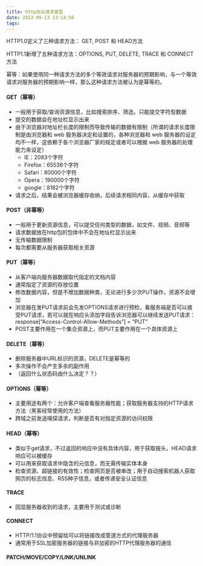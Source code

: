 ```yaml
---
title: http协议请求类型
date: 2022-05-13 13:14:58
tags:
---
```


HTTP1.0定义了三种请求方法： GET, POST 和 HEAD方法

HTTP1.1新增了五种请求方法：OPTIONS, PUT, DELETE, TRACE 和 CONNECT 方法

幂等：如果使用同一种请求方法的多个等效请求对服务器的预期影响，与一个等效请求对服务器的预期影响一样，那么这种请求方法被认为是幂等的。

#### GET（幂等）
- 一般用于获取/查询资源信息，比如搜索排序、筛选，只能提交字符型数据
- 提交的数据会在地址栏显示出来
- 由于浏览器对地址栏长度的限制而导致传输的数据有限制（所谓的请求长度限制是由浏览器和 web 服务器决定和设置的，各种浏览器和 web 服务器的设定均不⼀样，这依赖于各个浏览器⼚家的规定或者可以根据 web 服务器的处理能⼒来设定）
  - IE：2083个字符
  - Firefox：65536个字符
  - Safari：80000个字符
  - Opera：190000个字符
  - google：8182个字符
- 请求之后，结果会被浏览器缓存收纳，后续请求相同内容，从缓存中获取

#### POST（非幂等）
- 一般用于更新资源信息，可以提交任何类型的数据，如文件、视频、音频等
- 请求数据放在http包的包体中不会在地址栏显示出来
- 无传输数据限制
- 每次都需要从服务器获取相关资源

#### PUT（幂等）
- 从客户端向服务器数据取代指定的文档内容
- 通常指定了资源的存放位置
- 修改数据内容，但是不增加数据种类，无论进行多少次PUT操作，资源不会增加
- 浏览器在发PUT请求前会先发OPTIONS请求进行预检，看服务端是否可以接受PUT请求，若可以就在响应头添加字段告诉浏览器可以继续发送PUT请求：response[“Access-Control-Allow-Methods”] = “PUT” 
- POST主要作用在一个集合资源上，而PUT主要作用在一个具体资源上

#### DELETE（幂等）
- 删除服务器中URL标识的资源，DELETE是幂等的
- 多次操作不会产生多余的副作用
- （返回什么状态码由什么决定？？）

#### OPTIONS（幂等）
- 主要用途有两个：允许客户端查看服务器性能；获取服务器支持的HTTP请求方法（黑客经常使用的方法）
- 跨域之前发送嗅探请求，判断是否有对指定资源的访问权限

#### HEAD（幂等）
- 类似于get请求，不过返回的响应中没有具体内容，用于获取报头，HEAD请求响应可以被缓存
- 可以用来获取请求中隐含的元信息，而无需传输实体本身
- 检查资源、超链接的有效性；检查网页是否被串改；用于自动搜索机器人获取网页的标志信息、RSS种子信息，或者传递安全认证信息

#### TRACE
- 回显服务器收到的请求，主要用于测试或诊断

#### CONNECT
- HTTP/1.1协议中预留给可以将链接改成管道方式的代理服务器
- 通常用于SSL加密服务器的链接与非加密的HTTP代理服务器的通信

#### PATCH/MOVE/COPY/LINK/UNLINK
